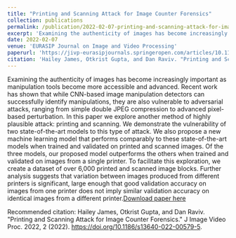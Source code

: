 ```yaml
---
title: "Printing and Scanning Attack for Image Counter Forensics"
collection: publications
permalink: /publication/2022-02-07-printing-and-scanning-attack-for-image-counter-forensics
excerpt: 'Examining the authenticity of images has become increasingly important as manipulation tools become more accessible and advanced. Recent work has shown that while CNN-based image manipulation detectors can successfully identify manipulations, they are also vulnerable to adversarial attacks, ranging from simple double JPEG compression to advanced pixel-based perturbation. In this paper we explore another method of highly plausible attack: printing and scanning. We demonstrate the vulnerability of two state-of-the-art models to this type of attack. We also propose a new machine learning model that performs comparably to these state-of-the-art models when trained and validated on printed and scanned images. Of the three models, our proposed model outperforms the others when trained and validated on images from a single printer. To facilitate this exploration, we create a dataset of over 6,000 printed and scanned image blocks. Further analysis suggests that variation between images produced from different printers is significant, large enough that good validation accuracy on images from one printer does not imply similar validation accuracy on identical images from a different printer.[Download paper here](https://arxiv.org/pdf/2005.02160)'
date: 2022-02-07
venue: 'EURASIP Journal on Image and Video Processing'
paperurl: 'https://jivp-eurasipjournals.springeropen.com/articles/10.1186/s13640-022-00579-5'
citation: 'Hailey James, Otkrist Gupta, and Dan Raviv. "Printing and Scanning Attack for Image Counter Forensics." J Image Video Proc. 2022, 2 (2022). https://doi.org/10.1186/s13640-022-00579-5'
---
```

Examining the authenticity of images has become increasingly important as manipulation tools become more accessible and advanced. Recent work has shown that while CNN-based image manipulation detectors can successfully identify manipulations, they are also vulnerable to adversarial attacks, ranging from simple double JPEG compression to advanced pixel-based perturbation. In this paper we explore another method of highly plausible attack: printing and scanning. We demonstrate the vulnerability of two state-of-the-art models to this type of attack. We also propose a new machine learning model that performs comparably to these state-of-the-art models when trained and validated on printed and scanned images. Of the three models, our proposed model outperforms the others when trained and validated on images from a single printer. To facilitate this exploration, we create a dataset of over 6,000 printed and scanned image blocks. Further analysis suggests that variation between images produced from different printers is significant, large enough that good validation accuracy on images from one printer does not imply similar validation accuracy on identical images from a different printer.[Download paper here](https://arxiv.org/pdf/2005.02160)

Recommended citation: Hailey James, Otkrist Gupta, and Dan Raviv. "Printing and Scanning Attack for Image Counter Forensics." J Image Video Proc. 2022, 2 (2022). https://doi.org/10.1186/s13640-022-00579-5.
